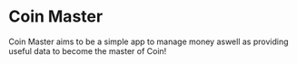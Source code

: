 # Coin Master
Coin Master aims to be a simple app to manage money aswell as providing useful data to become the master of Coin!
